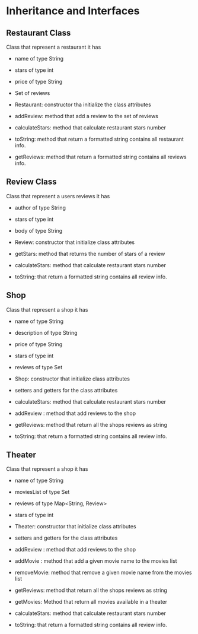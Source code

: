 # Inheritance and Interfaces

## Restaurant Class
Class that represent a restaurant it has

- name of type String
- stars of type int
- price of type String
- Set of reviews

- Restaurant: constructor tha initialize the class attributes
- addReview: method that add a review to the set of reviews
- calculateStars: method that calculate restaurant stars number
- toString: method that return a formatted string contains all restaurant info.
- getReviews: method that return a formatted string contains all reviews info.

## Review Class
Class that represent a users reviews it has

- author of type String
- stars of type int
- body of type String

- Review: constructor that initialize class attributes
- getStars: method that returns the number of stars of a review
- calculateStars: method that calculate restaurant stars number
- toString: that return a formatted string contains all review info.

## Shop
Class that represent a shop it has

- name of type String
- description of type String
- price of type String
- stars of type int
- reviews of type Set<Review>

- Shop: constructor that initialize class attributes
- setters and getters for the class attributes
- calculateStars: method that calculate restaurant stars number
- addReview : method that add reviews to the shop
- getReviews: method that return all the shops reviews as string
- toString: that return a formatted string contains all review info.


## Theater
Class that represent a shop it has

- name of type String
- moviesList of type Set<String>
- reviews of type Map<String, Review>
- stars of type int

- Theater: constructor that initialize class attributes
- setters and getters for the class attributes
- addReview : method that add reviews to the shop
- addMovie : method that add a given movie name to the movies list
- removeMovie: method that remove a given movie name from the movies list
- getReviews: method that return all the shops reviews as string
- getMovies: Method that return all movies available in a theater
- calculateStars: method that calculate restaurant stars number
- toString: that return a formatted string contains all review info.
